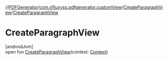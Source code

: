 //[PDFGenerator](../../../index.md)/[com.rifluxyss.pdfgenerator.customView](../index.md)/[CreateParagraphView](index.md)/[CreateParagraphView](-create-paragraph-view.md)

# CreateParagraphView

[androidJvm]\
open fun [CreateParagraphView](-create-paragraph-view.md)(context: [Context](https://developer.android.com/reference/kotlin/android/content/Context.html))
